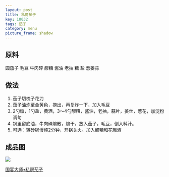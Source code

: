 ```yaml
---
layout: post
title: 私房茄子
key: 10032
tags: 茄子
category: menu
picture_frame: shadow
---
```


## 原料

圆茄子
毛豆
牛肉碎
醪糟
酱油
老抽
糖
盐
葱姜蒜

<!--more-->

## 做法

1. 茄子切梳子花刀
2. 茄子油炸至金黄色，捞出，再复炸一下，加入毛豆
3. 2勺糖，1勺盐，黄酒，3～4勺醪糟，酱油，老抽，蒜片，姜丝，葱花，加淀粉调匀
4. 锅里留底油，牛肉碎煸散，煸干，放入茄子，毛豆，倒入料汁。
5. 可选：转砂锅慢炖2分钟，开锅关火。加入醪糟和花雕酒

## 成品图

![](https://s3-us-west-1.amazonaws.com/menchi.xyz/%E7%A7%81%E6%88%BF%E8%8C%84%E5%AD%90.jpg)

[国宴大师•私房茄子](https://www.youtube.com/watch?v=SVCxFu7ID1g)